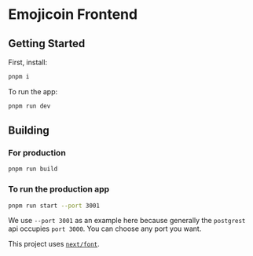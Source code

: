# Emojicoin Frontend

## Getting Started

First, install:

```bash
pnpm i
```

To run the app:

```bash
pnpm run dev
```

## Building

### For production

```bash
pnpm run build
```

### To run the production app

```bash
pnpm run start --port 3001
```

We use `--port 3001` as an example here because generally the `postgrest` api
occupies `port 3000`. You can choose any port you want.

This project uses [`next/font`].

[`next/font`]: (https://nextjs.org/docs/basic-features/font-optimization)
